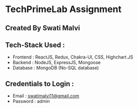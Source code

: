 # TechPrimeLab Assignment

## Created By Swati Malvi

## Tech-Stack Used :

- Frontend : ReactJS, Redux, Chakra-UI, CSS, Highchart.JS
- Backend : NodeJS, ExpressJS, Mongoose
- Database : MongoDB (No-SQL database)

## Credentials to Login :

- Email : swatimalvi11@gmail.com
- Password : admin
